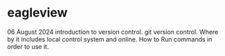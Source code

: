 # eagleview
06 August 2024
introduction to version control.
git version control.
Where by it includes local control system and online.
How to Run commands in order to use it.

